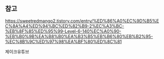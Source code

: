 ## 참고


https://sweetredmango2.tistory.com/entry/%ED%86%A0%EC%9D%B5%EC%8A%A4%ED%94%BC%ED%82%B9-2%EC%A3%BC-%EB%8F%85%ED%95%99-Level-6-140%EC%A0%90-%EB%B0%9B%EA%B8%B0%EA%B3%B5%EB%B6%80%EB%B2%95-%EC%8B%9C%ED%97%98%EA%BF%80%ED%8C%81


제이크유튜브
